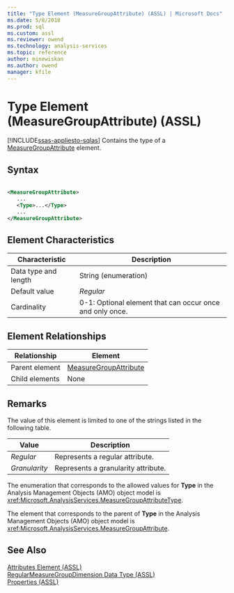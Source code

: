 ```yaml
---
title: "Type Element (MeasureGroupAttribute) (ASSL) | Microsoft Docs"
ms.date: 5/8/2018
ms.prod: sql
ms.custom: assl
ms.reviewer: owend
ms.technology: analysis-services
ms.topic: reference
author: minewiskan
ms.author: owend
manager: kfile
---
```

# Type Element (MeasureGroupAttribute) (ASSL)
[!INCLUDE[ssas-appliesto-sqlas](../../../includes/ssas-appliesto-sqlas.md)]
  Contains the type of a [MeasureGroupAttribute](../../../analysis-services/scripting/data-type/measuregroupattribute-data-type-assl.md) element.  
  
## Syntax  
  
```xml  
  
<MeasureGroupAttribute>  
   ...  
   <Type>...</Type>  
   ...  
</MeasureGroupAttribute>  
```  
  
## Element Characteristics  
  
|Characteristic|Description|  
|--------------------|-----------------|  
|Data type and length|String (enumeration)|  
|Default value|*Regular*|  
|Cardinality|0-1: Optional element that can occur once and only once.|  
  
## Element Relationships  
  
|Relationship|Element|  
|------------------|-------------|  
|Parent element|[MeasureGroupAttribute](../../../analysis-services/scripting/data-type/measuregroupattribute-data-type-assl.md)|  
|Child elements|None|  
  
## Remarks  
 The value of this element is limited to one of the strings listed in the following table.  
  
|Value|Description|  
|-----------|-----------------|  
|*Regular*|Represents a regular attribute.|  
|*Granularity*|Represents a granularity attribute.|  
  
 The enumeration that corresponds to the allowed values for **Type** in the Analysis Management Objects (AMO) object model is <xref:Microsoft.AnalysisServices.MeasureGroupAttributeType>.  
  
 The element that corresponds to the parent of **Type** in the Analysis Management Objects (AMO) object model is <xref:Microsoft.AnalysisServices.MeasureGroupAttribute>.  
  
## See Also  
 [Attributes Element &#40;ASSL&#41;](../../../analysis-services/scripting/collections/attributes-element-assl.md)   
 [RegularMeasureGroupDimension Data Type &#40;ASSL&#41;](../../../analysis-services/scripting/data-type/regularmeasuregroupdimension-data-type-assl.md)   
 [Properties &#40;ASSL&#41;](../../../analysis-services/scripting/properties/properties-assl.md)  
  
  
